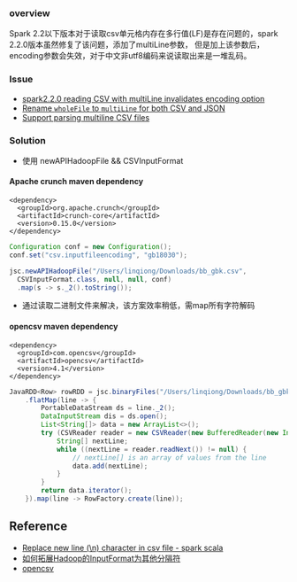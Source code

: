 ### overview
Spark 2.2以下版本对于读取csv单元格内存在多行值(LF)是存在问题的，spark 2.2.0版本虽然修复了该问题，添加了multiLine参数，
但是加上该参数后，encoding参数会失效，对于中文非utf8编码来说读取出来是一堆乱码。

### Issue

- [spark2.2.0 reading CSV with multiLine invalidates encoding option](https://github.com/databricks/spark-csv/issues/448)
- [Rename `wholeFile` to `multiLine` for both CSV and JSON](https://github.com/apache/spark/pull/18202)
- [Support parsing multiline CSV files](https://github.com/apache/spark/pull/16976)

### Solution

- 使用 newAPIHadoopFile && CSVInputFormat

#### Apache crunch maven dependency
```mxml
<dependency>
  <groupId>org.apache.crunch</groupId>
  <artifactId>crunch-core</artifactId>
  <version>0.15.0</version>
</dependency>
```

```java
Configuration conf = new Configuration();
conf.set("csv.inputfileencoding", "gb18030");

jsc.newAPIHadoopFile("/Users/linqiong/Downloads/bb_gbk.csv",
  CSVInputFormat.class, null, null, conf)
  .map(s -> s._2().toString());
```

- 通过读取二进制文件来解决，该方案效率稍低，需map所有字符解码

#### opencsv maven dependency
```mxml
<dependency>
  <groupId>com.opencsv</groupId>
  <artifactId>opencsv</artifactId>
  <version>4.1</version>
</dependency>
```

```java
JavaRDD<Row> rowRDD = jsc.binaryFiles("/Users/linqiong/Downloads/bb_gbk.csv")
    .flatMap(line -> {
        PortableDataStream ds = line._2();
        DataInputStream dis = ds.open();
        List<String[]> data = new ArrayList<>();
        try (CSVReader reader = new CSVReader(new BufferedReader(new InputStreamReader(dis, GB18030)))) {
            String[] nextLine;
            while ((nextLine = reader.readNext()) != null) {
                // nextLine[] is an array of values from the line
                data.add(nextLine);
            }
        }
        return data.iterator();
    }).map(line -> RowFactory.create(line));
```

## Reference
- [Replace new line (\n) character in csv file - spark scala](https://stackoverflow.com/questions/36990177/replace-new-line-n-character-in-csv-file-spark-scala/45087356#45087356)
- [如何拓展Hadoop的InputFormat为其他分隔符](https://www.coder4.com/archives/4313)
- [opencsv](http://opencsv.sourceforge.net/)